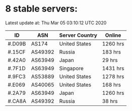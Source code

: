 # 8 stable servers:

Latest update at: Thu Mar 05 03:10:12 UTC 2020

| ID | ASN | Server Country | Online |
| -- | --- | -------------- | ------ |
| #.D09B | AS174 | United States | 1260 hrs |
| #.15CF | AS49392 | Russia | 183 hrs |
| #.42A0 | AS63949 | Japan | 29 hrs |
| #.7F1D | AS63949 | Singapore | 1431 hrs |
| #.9FC3 | AS53889 | United States | 1278 hrs |
| #.E069 | AS40065 | United States | 168 hrs |
| #.2A79 | AS63949 | Japan | 1260 hrs |
| #.CA8A | AS49392 | Russia | 38 hrs |

